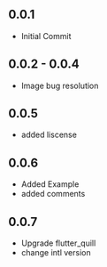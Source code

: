 ## 0.0.1

- Initial Commit

## 0.0.2 - 0.0.4

- Image bug resolution

## 0.0.5

- added liscense

## 0.0.6

- Added Example
- added comments

## 0.0.7

- Upgrade flutter_quill
- change intl version